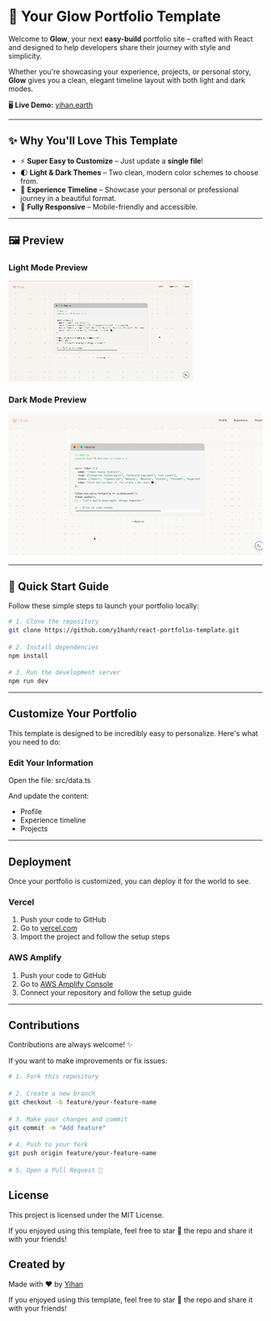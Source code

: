 # 🌱 Your Glow Portfolio Template

Welcome to **Glow**, your next **easy-build** portfolio site – crafted with React and designed to help developers share their journey with style and simplicity.

Whether you're showcasing your experience, projects, or personal story, **Glow** gives you a clean, elegant timeline layout with both light and dark modes.

🖥 **Live Demo:** [yihan.earth](https://yihan.earth)

---

## ✨ Why You'll Love This Template

- ⚡ **Super Easy to Customize** – Just update a **single file**!
- 🌓 **Light & Dark Themes** – Two clean, modern color schemes to choose from.
- 📅 **Experience Timeline** – Showcase your personal or professional journey in a beautiful format.
- 📱 **Fully Responsive** – Mobile-friendly and accessible.

---

## 🖼 Preview

### Light Mode Preview

![Light Mode Preview](public/light.gif)

### Dark Mode Preview
![Dark Mode Preview](public/dark.gif)

---

## 🚀 Quick Start Guide

Follow these simple steps to launch your portfolio locally:

```bash
# 1. Clone the repository
git clone https://github.com/y1hanh/react-portfolio-template.git

# 2. Install dependencies
npm install

# 3. Run the development server
npm run dev
```
---

## Customize Your Portfolio

This template is designed to be incredibly easy to personalize. Here's what you need to do:

### Edit Your Information

Open the file: src/data.ts

And update the content:

- Profile
- Experience timeline  
- Projects

---

## Deployment

Once your portfolio is customized, you can deploy it for the world to see.

### Vercel

1. Push your code to GitHub  
2. Go to [vercel.com](https://vercel.com)  
3. Import the project and follow the setup steps

### AWS Amplify

1. Push your code to GitHub  
2. Go to [AWS Amplify Console](https://aws.amazon.com/amplify/)  
3. Connect your repository and follow the setup guide

---

## Contributions

Contributions are always welcome! ✨

If you want to make improvements or fix issues:

```bash
# 1. Fork this repository

# 2. Create a new branch
git checkout -b feature/your-feature-name

# 3. Make your changes and commit
git commit -m "Add feature"

# 4. Push to your fork
git push origin feature/your-feature-name

# 5. Open a Pull Request 🚀
```

## License
This project is licensed under the MIT License.

If you enjoyed using this template, feel free to star 🌟 the repo and share it with your friends!

## Created by
Made with ❤️ by [Yihan](https://github.com/y1hanh)

If you enjoyed using this template, feel free to star 🌟 the repo and share it with your friends!